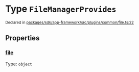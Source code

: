 # Type `FileManagerProvides`
<sub>Declared in [packages/sdk/app-framework/src/plugins/common/file.ts:22](https://github.com/dxos/dxos/blob/27607ac6b/packages/sdk/app-framework/src/plugins/common/file.ts#L22)</sub>




## Properties
### [file](https://github.com/dxos/dxos/blob/27607ac6b/packages/sdk/app-framework/src/plugins/common/file.ts#L23)
Type: <code>object</code>





